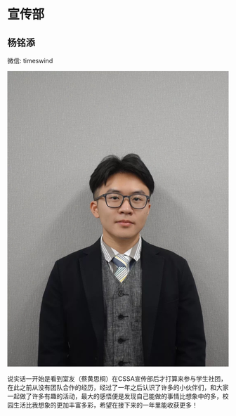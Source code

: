 # 宣传部

## 杨铭添

微信: timeswind

![](.gitbook/assets/img_4235-mingtian-yang.JPG)

说实话一开始是看到室友（蔡黄思桐）在CSSA宣传部后才打算来参与学生社团，在此之前从没有团队合作的经历，经过了一年之后认识了许多的小伙伴们，和大家一起做了许多有趣的活动，最大的感悟便是发现自己能做的事情比想象中的多，校园生活比我想象的更加丰富多彩，希望在接下来的一年里能收获更多！



